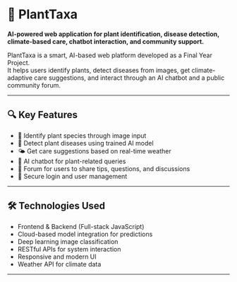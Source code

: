 
# 🌿 PlantTaxa

**AI-powered web application for plant identification, disease detection, climate-based care, chatbot interaction, and community support.**

PlantTaxa is a smart, AI-based web platform developed as a Final Year Project.  
It helps users identify plants, detect diseases from images, get climate-adaptive care suggestions, and interact through an AI chatbot and a public community forum.

---

## 🔍 Key Features

- 🌱 Identify plant species through image input  
- 🦠 Detect plant diseases using trained AI model  
- 🌤️ Get care suggestions based on real-time weather  
- 🤖 AI chatbot for plant-related queries  
- 💬 Forum for users to share tips, questions, and discussions  
- 🔐 Secure login and user management

---

## 🛠️ Technologies Used

- Frontend & Backend (Full-stack JavaScript)  
- Cloud-based model integration for predictions  
- Deep learning image classification  
- RESTful APIs for system interaction  
- Responsive and modern UI  
- Weather API for climate data

---


